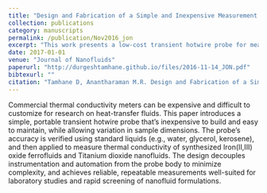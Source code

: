 ```yaml
---
title: "Design and Fabrication of a Simple and Inexpensive Measurement Probe for the Evaluation of Thermal Conductivity of Nanofluids"
collection: publications
category: manuscripts
permalink: /publication/Nov2016_jon
excerpt: "This work presents a low-cost transient hotwire probe for measuring thermal conductivity in nanofluids. The compact design emphasizes ease of fabrication, robustness, and flexibility in sample size, with accuracy validated on reference liquids and demonstrated on Fe3O4 ferrofluids and TiO2 nanofluids."
date: 2017-01-01
venue: "Journal of Nanofluids"
paperurl: "http://durgeshtamhane.github.io/files/2016-11-14_JON.pdf"
bibtexurl: ""
citation: "Tamhane D, Anantharaman M.R. Design and Fabrication of a Simple and Inexpensive Measurement Probe for the Evaluation of Thermal Conductivity of Nanofluids. Journal of Nanofluids. 2017;6:390–394."
---
```

Commercial thermal conductivity meters can be expensive and difficult to customize for research on heat-transfer fluids. 
This paper introduces a simple, portable transient hotwire probe that’s inexpensive to build and easy to maintain, 
while allowing variation in sample dimensions. The probe’s accuracy is verified using standard liquids (e.g., water, glycerol, kerosene),
and then applied to measure thermal conductivity of synthesized Iron(II,III) oxide ferrofluids and Titanium dioxide nanofluids. 
The design decouples instrumentation and automation from the probe body to minimize complexity, and achieves reliable, 
repeatable measurements well-suited for laboratory studies and rapid screening of nanofluid formulations.
